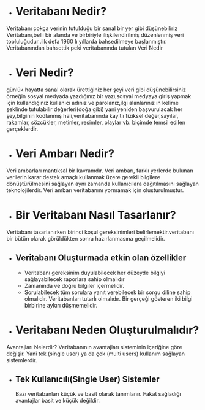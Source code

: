 - # Veritabanı Nedir?

Veritabanı çokça verinin tutulduğu bir sanal bir yer gibi düşünebiliriz
Veritabanı,belli bir alanda ve birbiriyle ilişkilendirilmiş düzenlenmiş veri topluluğudur..ilk defa 1960 lı yıllarda bahsedilmeye başlanmıştır.
Veritabanından bahsettik peki veritabanında tutulan Veri Nedir
- # Veri Nedir?
günlük hayatta sanal olarak ürettiğiniz her şeyi veri gibi düşünebilirsiniz örneğin sosyal medyada yazdığınız bir yazı,sosyal medyaya giriş yapmak için kullandığınız kullanıcı adınız ve parolanız,ilgi alanlarınız ın kelime şeklinde tutulabilir değerleri(doğa gibi)
yani yeniden başvurulacak her şey,bilginin kodlanmış hali,veritabanında kayıtlı fiziksel değer,sayılar, rakamlar, sözcükler, metinler, resimler, olaylar vb. biçimde temsil edilen gerçeklerdir.
- # Veri Ambarı Nedir?
Veri ambarları mantıksal bir kavramdır.
Veri ambarı, farklı yerlerde bulunan verilerin karar destek amaçlı kullanmak üzere gerekli bilgilere dönüştürülmesini sağlayan aynı zamanda kullanıcılara dağıtılmasını sağlayan teknolojilerdir.
Veri ambarı veritabanını yormamak için oluşturulmuştur.

- # Bir Veritabanı Nasıl Tasarlanır?
Veritabanı tasarlanırken birinci koşul gereksinimleri belirlemektir.veritabanı bir bütün olarak görüldükten sonra hazırlanmasına geçilmelidir. 
  - ## Veritabanı Oluşturmada etkin olan özellikler
    - Veritabanı gereksinim duyulabilecek her düzeyde bilgiyi sağlayabilecek raporlara sahip olmalıdır
    - Zamanında ve doğru bilgiler içermelidir. 
    - Sorulabilecek tüm sorulara yanıt verebilecek bir sorgu diline sahip olmalıdır. Veritabanları tutarlı olmalıdır. Bir gerçeği gösteren iki bilgi birbirine aykırı düşmemelidir.
- # Veritabanı Neden Oluşturulmalıdır?
Avantajları Nelerdir?
Veritabanının avantajları sisteminin içeriğine göre değişir. Yani tek (single user) ya da çok (multi users) kullanım sağlayan sistemlerdir.
  - ## Tek Kullanıcılı(Single User) Sistemler
    Bazı veritabanları küçük ve basit olarak tanımlanır. Fakat sağladığı avantajlar basit ve küçük değildir. 
